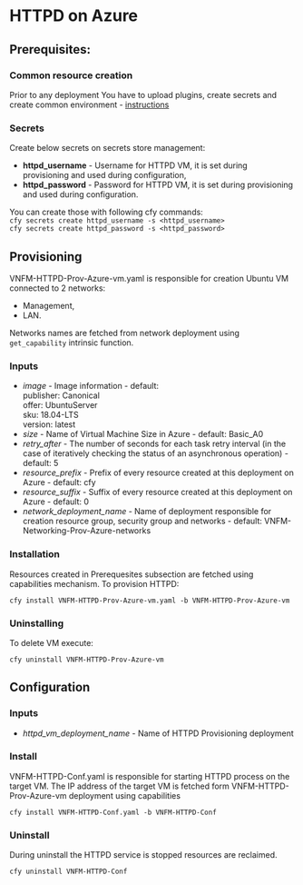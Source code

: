 # HTTPD on Azure

## Prerequisites:

### Common resource creation
Prior to any deployment You have to upload plugins, create secrets and create common environment - [instructions](../common/README.md)

### Secrets

Create below secrets on secrets store management:
* **httpd_username** - Username for HTTPD VM, it is set during provisioning and used during configuration,
* **httpd_password** - Password for HTTPD VM, it is set during provisioning and used during configuration. 

You can create those with following cfy commands:\
``cfy secrets create httpd_username -s <httpd_username>``\
``cfy secrets create httpd_password -s <httpd_password>``

## Provisioning 

VNFM-HTTPD-Prov-Azure-vm.yaml is responsible for creation Ubuntu VM connected to 2 networks:
* Management,
* LAN.

Networks names are fetched from network deployment using `get_capability` intrinsic function.

### Inputs
* *image* - Image information - default:   
      publisher: Canonical \
      offer: UbuntuServer \
      sku: 18.04-LTS \
      version: latest
* *size* - Name of Virtual Machine Size in Azure - default: Basic_A0
* *retry_after* - The number of seconds for each task retry interval (in the
          case of iteratively checking the status of an asynchronous operation) - default: 5
* *resource_prefix* - Prefix of every resource created at this deployment on Azure - default: cfy
* *resource_suffix* - Suffix of every resource created at this deployment on Azure - default: 0
* *network_deployment_name* - Name of deployment responsible for creation resource group, security group and networks -
    default: VNFM-Networking-Prov-Azure-networks

### Installation

Resources created in Prerequesites subsection are fetched using capabilities mechanism.
To provision HTTPD:

``cfy install VNFM-HTTPD-Prov-Azure-vm.yaml -b VNFM-HTTPD-Prov-Azure-vm``

### Uninstalling

To delete VM execute:

``cfy uninstall VNFM-HTTPD-Prov-Azure-vm``

## Configuration

### Inputs

* *httpd_vm_deployment_name* - Name of HTTPD Provisioning deployment

### Install
VNFM-HTTPD-Conf.yaml is responsible for starting HTTPD process on the target VM.
The IP address of the target VM is fetched form VNFM-HTTPD-Prov-Azure-vm deployment using capabilities

``cfy install VNFM-HTTPD-Conf.yaml -b VNFM-HTTPD-Conf``

### Uninstall
During uninstall the HTTPD service is stopped resources are reclaimed.

``cfy uninstall VNFM-HTTPD-Conf``
